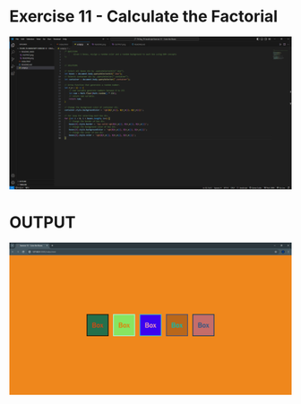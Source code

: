 # Exercise 11 - Calculate the Factorial

![Alt text](README_IMGS/README.png)

# OUTPUT

![Alt text](README_IMGS/OUTPUT.png)